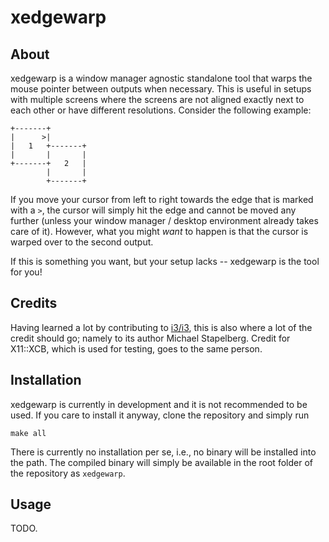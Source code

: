 # xedgewarp

## About

xedgewarp is a window manager agnostic standalone tool that warps the mouse pointer between outputs when necessary.
This is useful in setups with multiple screens where the screens are not aligned exactly next to each other or have different resolutions. Consider the following example:

    +-------+
    |      >|
    |   1   +-------+
    |       |       |
    +-------+   2   |
            |       |
            +-------+

If you move your cursor from left to right towards the edge that is marked with a `>`, the cursor will simply hit the edge and cannot be moved any further (unless your window manager / desktop environment already takes care of it). However, what you might *want* to happen is that the cursor is warped over to the second output.

If this is something you want, but your setup lacks -- xedgewarp is the tool for you!

## Credits

Having learned a lot by contributing to [i3/i3](https://github.com/i3/i3), this is also where a lot of the credit should go; namely to its author Michael Stapelberg. Credit for X11::XCB, which is used for testing, goes to the same person.

## Installation

xedgewarp is currently in development and it is not recommended to be used. If you care to install it anyway, clone the repository and simply run

    make all

There is currently no installation per se, i.e., no binary will be installed into the path. The compiled binary will simply be available in the root folder of the repository as `xedgewarp`.

## Usage

TODO.
